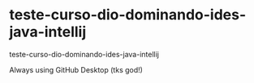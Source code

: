 # teste-curso-dio-dominando-ides-java-intellij
teste-curso-dio-dominando-ides-java-intellij


Always using GitHub Desktop (tks god!)
